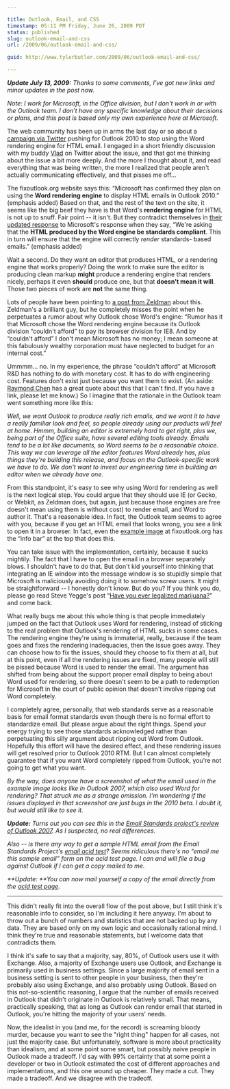 ```yaml
---

title: Outlook, Email, and CSS
timestamp: 05:11 PM Friday, June 26, 2009 PDT
status: published
slug: outlook-email-and-css
url: /2009/06/outlook-email-and-css/

guid: http://www.tylerbutler.com/2009/06/outlook-email-and-css/

---
```


_**Update July 13, 2009:** Thanks to some comments, I've got new links and
minor updates in the post now._

_Note: I work for Microsoft, in the Office division, but I don't work in or
with the Outlook team. I don't have any specific knowledge about their
decisions or plans, and this post is based only my own experience here at
Microsoft._

The web community has been up in arms the last day or so about a [campaign via
Twitter][1] pushing for Outlook 2010 to stop using the Word rendering engine
for HTML email. I engaged in a short friendly discussion with my buddy
[Vlad][2] on Twitter about the issue, and that got me thinking about the issue
a bit more deeply. And the more I thought about it, and read everything that
was being written, the more I realized that people aren't actually
communicating effectively, and that pisses me off…

The fixoutlook.org website says this: “Microsoft has confirmed they plan on
using the **Word rendering engine** to display HTML emails in Outlook 2010.”
(emphasis added) Based on that, and the rest of the text on the site, it seems
like the big beef they have is that Word's **rendering engine** for HTML is
not up to snuff. Fair point -- it isn't. But they contradict themselves in
[their updated response][3] to Microsoft's response when they say, “We're
asking that the **HTML produced by the Word engine be standards compliant**.
This in turn will ensure that the engine will correctly _render_ standards-
based emails.” (emphasis added)

Wait a second. Do they want an editor that produces HTML, or a rendering
engine that works properly? Doing the work to make sure the editor is
producing clean markup **might** produce a rendering engine that renders
nicely, perhaps it even **should** produce one, but that **doesn't mean it
will**. Those two pieces of work are **not** the same thing.

Lots of people have been pointing to [a post from Zeldman][4] about this.
Zeldman's a brilliant guy, but he completely misses the point when he
perpetuates a rumor about why Outlook chose Word's engine: “Rumor has it that
Microsoft chose the Word rendering engine because its Outlook division
“couldn't afford” to pay its browser division for IE8. And by “couldn't
afford” I don't mean Microsoft has no money; I mean someone at this fabulously
wealthy corporation must have neglected to budget for an internal cost.”

Ummmm… no. In my experience, the phrase “couldn't afford” at Microsoft R&D has
nothing to do with monetary cost. It has to do with engineering cost. Features
don't exist just because you want them to exist. (An aside: [Raymond Chen][5]
has a great quote about this that I can't find. If you have a link, please let
me know.) So I imagine that the rationale in the Outlook team went something
more like this:

_Well, we want Outlook to produce really rich emails, and we want it to have a
really familiar look and feel, so people already using our products will feel
at home. Hmmm, building an editor is extremely hard to get right, plus we,
being part of the Office suite, have several editing tools already. Emails
tend to be a lot like documents, so Word seems to be a reasonable choice. This
way we can leverage all the editor features Word already has, plus things
they're building this release, and focus on the Outlook-specific work we have
to do. We don't want to invest our engineering time in building an editor when
we already have one._

From this standpoint, it's easy to see why using Word for rendering as well is
the next logical step. You could argue that they should use IE (or Gecko, or
Webkit, as Zeldman does, but again, just because those engines are free
doesn't mean using them is without cost) to render email, and Word to author
it. That's a reasonable idea. In fact, the Outlook team seems to agree with
you, because if you get an HTML email that looks wrong, you see a link to open
it in a browser. In fact, even the [example image][6] at fixoutlook.org has
the “info bar” at the top that does this.

You can take issue with the implementation, certainly, because it sucks
mightily. The fact that I have to open the email in a browser separately
blows. I shouldn't have to do that. But don't kid yourself into thinking that
integrating an IE window into the message window is so stupidly simple that
Microsoft is maliciously avoiding doing it to somehow screw users. It might be
straightforward -- I honestly don't know. But do you? If you think you do,
please go read Steve Yegge's post “[Have you ever legalized marijuana?][7]”
and come back.

What really bugs me about this whole thing is that people immediately jumped
on the fact that Outlook uses Word for rendering, instead of sticking to the
real problem that Outlook's rendering of HTML sucks in some cases. The
rendering engine they're using is immaterial, really, because if the team goes
and fixes the rendering inadequacies, then the issue goes away. They can
choose how to fix the issues, should they choose to fix them at all, but at
this point, even if all the rendering issues are fixed, many people will still
be pissed because Word is used to render the email. The argument has shifted
from being about the support proper email display to being about Word used for
rendering, so there doesn't seem to be a path to redemption for Microsoft in
the court of public opinion that doesn't involve ripping out Word completely.

I completely agree, personally, that web standards serve as a reasonable basis
for email format standards even though there is no formal effort to
standardize email. But please argue about the right things. Spend your energy
trying to see those standards acknowledged rather than perpetuating this silly
argument about ripping out Word from Outlook. Hopefully this effort will have
the desired effect, and these rendering issues will get resolved prior to
Outlook 2010 RTM. But I can almost completely guarantee that if you want Word
completely ripped from Outlook, you're not going to get what you want.

_By the way, does anyone have a screenshot of what the email used in the
example image looks like in Outlook 2007, which also used Word for rendering?
That struck me as a strange omission. I'm wondering if the issues displayed in
that screenshot are just bugs in the 2010 beta. I doubt it, but would still
like to see it._

_**Update:** Turns out you can see this in the [Email Standards project's
review of Outlook 2007][8]. As I suspected, no real differences._

_Also -- is there any way to get a sample HTML email from the Email Standards
Project's [email acid test][9]? Seems ridiculous there's no “email me this
sample email” form on the acid test page. I can and will file a bug against
Outlook if I can get a copy mailed to me._

_**Update: **You can now mail yourself a copy of the email directly from the
[acid test page][9]._

* * *

This didn't really fit into the overall flow of the post above, but I still
think it's reasonable info to consider, so I'm including it here anyway. I'm
about to throw out a bunch of numbers and statistics that are not backed up by
any data. They are based only on my own logic and occasionally rational mind.
I think they're true and reasonable statements, but I welcome data that
contradicts them.

I think it's safe to say that a majority, say, 80%, of Outlook users use it
with Exchange. Also, a majority of Exchange users use Outlook, and Exchange is
primarily used in business settings. Since a large majority of email sent in a
business setting is sent to other people in your business, then they're
probably also using Exchange, and also probably using Outlook. Based on this
not-so-scientific reasoning, I argue that the number of emails received in
Outlook that didn't originate in Outlook is relatively small. That means,
practically speaking, that as long as Outlook can render email that started in
Outlook, you're hitting the majority of your users' needs.

Now, the idealist in you (and me, for the record) is screaming bloody murder,
because you want to see the "right thing" happen for all cases, not just the
majority case. But unfortunately, software is more about practicality than
idealism, and at some point some smart, but possibly naive people in Outlook
made a tradeoff. I'd say with 99% certainty that at some point a developer or
two in Outlook estimated the cost of different approaches and implementations,
and this one wound up cheaper. They made a cut. They made a tradeoff. And we
disagree with the tradeoff.

   [1]: http://fixoutlook.org
   [2]: http://twitter.com/vandrijevik
   [3]: http://www.email-standards.org/blog/entry/microsoft-respond-to-our-call-for-standards-support/
   [4]: http://www.zeldman.com/2009/06/24/sour-outlook/
   [5]: http://blogs.msdn.com/oldnewthing/
   [6]: http://farm4.static.flickr.com/3322/3637814200_a2aa59bc89_o.jpg
   [7]: http://steve-yegge.blogspot.com/2009/04/have-you-ever-legalized-marijuana.html
   [8]: http://www.email-standards.org/clients/microsoft-outlook-2007/
   [9]: http://www.email-standards.org/acid-test/

